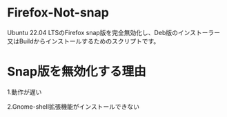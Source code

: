# Firefox-Not-snap
Ubuntu 22.04 LTSのFirefox snap版を完全無効化し、Deb版のインストーラー又はBuildからインストールするためのスクリプトです。

# Snap版を無効化する理由
1.動作が遅い

2.Gnome-shell拡張機能がインストールできない
